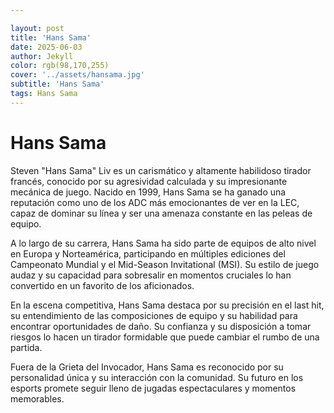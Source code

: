 ```yaml
---

layout: post
title: 'Hans Sama'
date: 2025-06-03
author: Jekyll
color: rgb(98,170,255)
cover: '../assets/hansama.jpg'
subtitle: 'Hans Sama'
tags: Hans Sama
---
```


# Hans Sama

Steven "Hans Sama" Liv es un carismático y altamente habilidoso tirador francés, conocido por su agresividad calculada y su impresionante mecánica de juego. Nacido en 1999, Hans Sama se ha ganado una reputación como uno de los ADC más emocionantes de ver en la LEC, capaz de dominar su línea y ser una amenaza constante en las peleas de equipo.

A lo largo de su carrera, Hans Sama ha sido parte de equipos de alto nivel en Europa y Norteamérica, participando en múltiples ediciones del Campeonato Mundial y el Mid-Season Invitational (MSI). Su estilo de juego audaz y su capacidad para sobresalir en momentos cruciales lo han convertido en un favorito de los aficionados.

En la escena competitiva, Hans Sama destaca por su precisión en el last hit, su entendimiento de las composiciones de equipo y su habilidad para encontrar oportunidades de daño. Su confianza y su disposición a tomar riesgos lo hacen un tirador formidable que puede cambiar el rumbo de una partida.

Fuera de la Grieta del Invocador, Hans Sama es reconocido por su personalidad única y su interacción con la comunidad. Su futuro en los esports promete seguir lleno de jugadas espectaculares y momentos memorables.